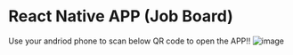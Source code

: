 # React Native APP (Job Board)

Use your andriod phone to scan below QR code to open the APP!!
![image](https://github.com/MunDo12138/Job_Board_React_Native_APP/assets/66548936/13ce07ed-08ef-4205-aaa7-812091d5ef1d)


